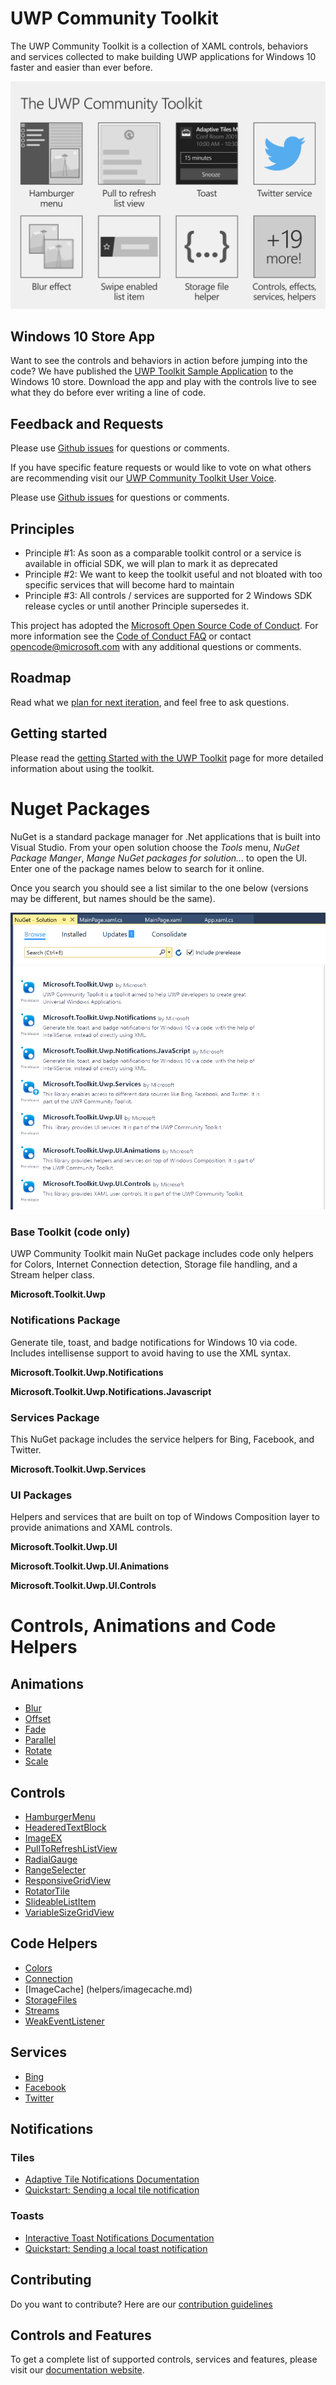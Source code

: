 UWP Community Toolkit
===========

The UWP Community Toolkit is a collection of XAML controls, behaviors and services collected to make building UWP applications for Windows 10 faster and easier than ever before.

![Control Overview](githubresources/images/UWP-community-toolkit-overview.png "Sample Image")

## Windows 10 Store App

Want to see the controls and behaviors in action before jumping into the code?  We have published the [UWP Toolkit Sample Application](https://www.microsoft.com/store/apps/9nblggh4tlcq) to the Windows 10 store.  Download the app and play with the controls live to see what they do before ever writing a line of code.

## Feedback and Requests

Please use [Github issues](https://github.com/Microsoft/UWPCommunityToolkit/issues) for questions or comments.

If you have specific feature requests or would like to vote on what others are recommending visit our [UWP Community Toolkit User Voice](https://aka.ms/uwpcommunitytoolkituservoice).

Please use [Github issues](https://github.com/Microsoft/UWPCommunityToolkit/issues) for questions or comments.

## Principles

 - Principle #1: As soon as a comparable toolkit control or a service is available in official SDK, we will plan to mark it as deprecated
 - Principle #2: We want to keep the toolkit useful and not bloated with too specific services that will become hard to maintain
 - Principle #3: All controls / services are supported for 2 Windows SDK release cycles or until another Principle supersedes it.

This project has adopted the [Microsoft Open Source Code of Conduct](https://opensource.microsoft.com/codeofconduct/). For more information see the [Code of Conduct FAQ](https://opensource.microsoft.com/codeofconduct/faq/) or contact [opencode@microsoft.com](mailto:opencode@microsoft.com) with any additional questions or comments.

## Roadmap

Read what we [plan for next iteration](https://github.com/Microsoft/UWPCommunityToolkit/issues?q=is%3Aopen+is%3Aissue+milestone%3Av1.1), and feel free to ask questions.

## Getting started

Please read the [getting Started with the UWP Toolkit](en-us/uwp-community-toolkit/get-started/get-started.md) page for more detailed information about using the toolkit.

# Nuget Packages

NuGet is a standard package manager for .Net applications that is built into Visual Studio. From your open solution choose the *Tools* menu, *NuGet Package Manger*, *Mange NuGet packages for solution...* to open the UI.  Enter one of the package names below to search for it online.

Once you search you should see a list similar to the one below (versions may be different, but names should be the same).

![nuget packages](githubresources/images/NugetPackages.png "Nuget Packages")

### Base Toolkit (code only) 

UWP Community Toolkit main NuGet package includes code only helpers for Colors, Internet Connection detection, Storage file handling, and a Stream helper class.

**Microsoft.Toolkit.Uwp**

### Notifications Package

Generate tile, toast, and badge notifications for Windows 10 via code.  Includes intellisense support to avoid having to use the XML syntax.

**Microsoft.Toolkit.Uwp.Notifications**

**Microsoft.Toolkit.Uwp.Notifications.Javascript**

### Services Package
This NuGet package includes the service helpers for Bing, Facebook, and Twitter.

**Microsoft.Toolkit.Uwp.Services**

### UI Packages
Helpers and services that are built on top of Windows Composition layer to provide animations and XAML controls.

**Microsoft.Toolkit.Uwp.UI**

**Microsoft.Toolkit.Uwp.UI.Animations**

**Microsoft.Toolkit.Uwp.UI.Controls**


# Controls, Animations and Code Helpers

## Animations

- [Blur](animations/blur.md)
- [Offset](animations/offset.md)
- [Fade](animations/fade.md)
- [Parallel](animations/parallax.md)
- [Rotate](animations/rotate.md)
- [Scale](animations/scale.md)

## Controls

- [HamburgerMenu](controls/hamburgerMenu.md)
- [HeaderedTextBlock](controls/headeredTextBlock.md)
- [ImageEX](controls/ImageEx.md)
- [PullToRefreshListView](controls/PullToRefreshListView.md)
- [RadialGauge](controls/RadialGauge.md)
- [RangeSelecter](controls/RangeSelector.md)
- [ResponsiveGridView](controls/ResponsiveGridView.md)
- [RotatorTile](controls/RotatorTile.md)
- [SlideableListItem](controls/SlideableListItem.md)
- [VariableSizeGridView](controls/VariableSizeGridView.md)

## Code Helpers

- [Colors](helpers/colors.md)
- [Connection](helpers/connectionHelper.md)
- [ImageCache] (helpers/imagecache.md)
- [StorageFiles](helpers/storagefiles.md)
- [Streams](helpers/streams.md)
- [WeakEventListener](helpers/weakeventlistener.md)

## Services

- [Bing](services/bing.md)
- [Facebook](services/facebook.md)
- [Twitter](services/twitter.md)

## Notifications

### Tiles
- [Adaptive Tile Notifications Documentation](https://blogs.msdn.microsoft.com/tiles_and_toasts/2015/06/30/adaptive-tile-templates-schema-and-documentation/)
- [Quickstart: Sending a local tile notification](https://blogs.msdn.microsoft.com/tiles_and_toasts/2015/10/05/quickstart-sending-a-local-tile-notification-in-windows-10/)

### Toasts
- [Interactive Toast Notifications Documentation](https://blogs.msdn.microsoft.com/tiles_and_toasts/2015/07/02/adaptive-and-interactive-toast-notifications-for-windows-10/)
- [Quickstart: Sending a local toast notification](https://blogs.msdn.microsoft.com/tiles_and_toasts/2015/07/08/quickstart-sending-a-local-toast-notification-and-handling-activations-from-it-windows-10/)

## Contributing
Do you want to contribute? Here are our [contribution guidelines](https://github.com/Microsoft/UWPCommunityToolkit/blob/master/contributing.md)

## Controls and Features
To get a complete list of supported controls, services and features, please visit our [documentation website](https://developer.microsoft.com/en-us/windows/windows-apps/uwp-community-toolkit).
